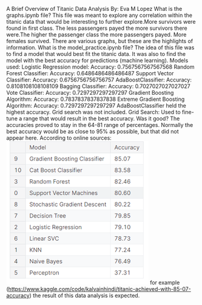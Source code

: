 A Brief Overview of Titanic Data Analysis
By: Eva M Lopez
What is the graphs.ipynb file?
This file was meant to explore any correlation within the titanic data that would be interesting to further explore.More survivors were found in first class. The less passengers payed the more survivors there were.The higher the passenger class the more passengers payed. More females survived. There are various graphs, but these are the highlights of information.
What is the model_practice.ipynb file?
The idea of this file was to find a model that would best fit the titanic data. It was also to find the model with the best accuracy for predictions (machine learning).
Models used:
Logistic Regression model:
Accuracy: 0.7567567567567568
Random Forest Classifier:
Accuracy: 0.6486486486486487
Support Vector Classifier:
Accuracy: 0.6756756756756757
AdaBoostClassifier:
Accuracy: 0.8108108108108109
Bagging Classifier:
Accuracy: 0.7027027027027027
Vote Classifier:
Accuracy: 0.7297297297297297
Gradient Boosting Algorithm:
Accuracy: 0.7837837837837838
Extreme Gradient Boosting Algorithm:
Accuracy: 0.7297297297297297
AdaBoostClassifier held the highest accuracy. Grid search was not included.
Grid Search: Used to fine-tune a range that would result in the best accuracy.
Was it good?
The accuracies proved to stay in the 64-81 range of percentages. Normally the best accuracy would be as close to 95% as possible, but that did not appear here. According to online sources:
![alt text](image.png) for example (https://www.kaggle.com/code/kalvainhindi/titanic-achieved-with-85-07-accuracy)
the result of this data analysis is expected. 